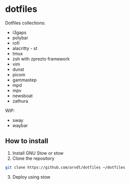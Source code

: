 # dotfiles

Dotfiles collections:

* i3gaps
* polybar
* rofi
* alacritty - st
* tmux
* zsh with zprezto framework
* vim
* dunst
* picom
* gammastep
* mpd
* mpv
* newsboat
* zathura

WIP:

* sway
* waybar

## How to install

1. Install GNU Stow or stow
2. Clone the repository

```bash
git clone https://github.com/arvdl/dotfiles ~/dotfiles
```

3. Deploy using stow

